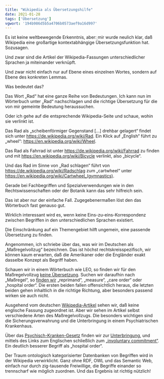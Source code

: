 ```yaml
---
title: "Wikipedia als Übersetzungshilfe"
date: 2021-01-28
tags: ['Übersetzung']
vgwort: '194b986d5b5a4706b0573aef9a16d997'
---
```

Es ist keine weltbewegende Erkenntnis, aber: mir wurde neulich klar, daß Wikipedia eine großartige kontextabhängige Übersetzungsfunktion hat. Sozusagen.

Und zwar sind die Artikel der Wikipedia-Fassungen unterschiedlicher Sprachen ja miteinander verknüpft.

Und zwar nicht einfach nur auf Ebene eines einzelnen Wortes, sondern auf Ebene des konkreten Lemmas.

Was bedeutet das?

Das Wort „Rad“ hat eine ganze Reihe von Bedeutungen. Ich kann nun im Wörterbuch unter „Rad“ nachschlagen und die richtige Übersetzung für die von mir gemeinte Bedeutung heraussuchen.

Oder ich gehe auf die entsprechende Wikipedia-Seite und schaue, wohin sie verlinkt ist.

Das Rad als „scheibenförmiger Gegenstand […] drehbar gelagert“ findet sich unter https://de.wikipedia.org/wiki/Rad. Ein Klick auf „English“ führt zu „wheel“: https://en.wikipedia.org/wiki/Wheel.

Das Rad als Fahrrad ist unter https://de.wikipedia.org/wiki/Fahrrad zu finden und mit https://en.wikipedia.org/wiki/Bicycle verlinkt, also „bicycle“.

Und das Rad im Sinne von „Rad schlagen“ führt von https://de.wikipedia.org/wiki/Radschlag zum „cartwheel“ unter https://en.wikipedia.org/wiki/Cartwheel_(gymnastics).

Gerade bei Fachbegriffen und Spezialverwendungen wie in den Rechtswissenschaften oder der Botanik kann das sehr hilfreich sein.

Das ist aber nur der einfache Fall. Zugegebenermaßen löst den das Wörterbuch fast genauso gut.

Wirklich interessant wird es, wenn keine Eins-zu-eins-Korrespondenz zwischen Begriffen in den unterschiedlichen Sprachen existiert.

Die Einschränkung auf ein Themengebiet hilft ungemein, eine passende Übersetzung zu finden.

Angenommen, ich schriebe über das, was wir im Deutschen als „Maßregelvollzug“ bezeichnen. Das ist höchst rechtskreisspezifisch, wir können kaum erwarten, daß die Amerikaner oder die Engländer exakt dasselbe Konzept als Begriff haben.

Schauen wir in einem Wörterbuch wie LEO, so finden wir für den Maßregelvollzug [keine Übersetzung](https://dict.leo.org/german-english/ma%C3%9Fregelvollzug). Suchen wir daraufhin nach „Maßregel“, so [finden wir](https://dict.leo.org/german-english/ma%C3%9Fregel) „reprimand“, „measure“, „care order“ oder „hospital order“. Die ersten beiden fallen offensichtlich heraus, die letzten beiden gehen inhaltlich in die richtige Richtung, aber besonders passend wirken sie auch nicht.

Ausgehend vom deutschen [Wikipedia-Artikel](https://de.wikipedia.org/wiki/Ma%C3%9Fregel_der_Besserung_und_Sicherung) sehen wir, daß keine englische Fassung zugeordnet ist. Aber wir sehen im Artikel selbst verschiedene Arten des Maßregelvollzugs. Die besonders wichtigen sind die Sicherungsverwahrung und die Unterbringung in einem Psychiatrischen Krankenhaus.

Über das [Psychisch-Kranken-Gesetz](https://de.wikipedia.org/wiki/Psychisch-Kranken-Gesetz) finden wir zur [Unterbringung](https://de.wikipedia.org/wiki/Unterbringung_(Deutschland)), und mittels des Links zum Englischen schließlich zum [„involuntary commitment“](https://en.wikipedia.org/wiki/Involuntary_commitment). Ein deutlich besserer Begriff als „hospital order“.

Der Traum ontologisch kategorisierter Datenbanken von Begriffen wird in der Wikipedia verwirklicht. Ganz ohne RDF, OWL und das Semantic Web, einfach nur durch zig-tausende Freiwillige, die Begriffe einander so trennscharf wie möglich zuordnen. Und das Ergebnis ist richtig nützlich!